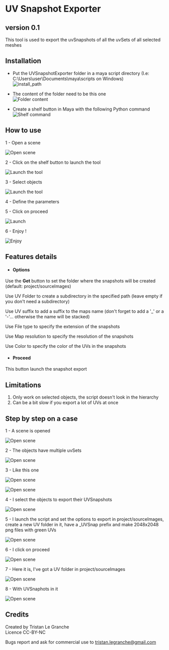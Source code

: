 # UV Snapshot Exporter
## version 0.1

This tool is used to export the uvSnapshots of all the uvSets of all selected meshes

## Installation

* Put the UVSnapshotExporter folder in a maya script directory (I.e: C:\Users\user\Documents\maya\scripts on Windows)    
![install_path](pics/01_scriptPath.jpg)

* The content of the folder need to be this one  
![Folder content](pics/02_scriptContent.jpg)  
 
* Create a shelf button in Maya with the following Python command  
![Shelf command](pics/03_shelfContent.jpg)  

## How to use
1 - Open a scene

![Open scene](pics/04_openScene.jpg)  

2 - Click on the shelf button to launch the tool  

![Launch the tool](pics/10_launchScript.jpg)  

3 - Select objects  

![Launch the tool](pics/11_selectObjects.jpg)

4 - Define the parameters

5 - Click on proceed  

![Launch](pics/12_proceed.jpg)  

6 - Enjoy !  

![Enjoy](pics/14_UVs.jpg)  

## Features details

* #### Options
Use the **Get** button to set the folder where the snapshots will be created (default: project/sourceImages)

Use UV Folder to create a subdirectory in the specified path (leave empty if you don't need a subdirectory)

Use UV suffix to add a suffix to the maps name (don't forget to add a '_' or a '-'... otherwise the name will be stacked)

Use File type to specify the extension of the snapshots

Use Map resolution to specify the resolution of the snapshots

Use Color to specify the color of the UVs in the snapshots

* #### Proceed

This button launch the snapshot export

## Limitations

1. Only work on selected objects, the script doesn't look in the hierarchy
2. Can be a bit slow if you export a lot of UVs at once

## Step by step on a case
1 - A scene is opened  

![Open scene](pics/04_openScene.jpg)
    
2 - The objects have multiple uvSets  

![Open scene](pics/05_uvSets.jpg)  

3 - Like this one  

![Open scene](pics/06_uvSet01.jpg)  

![Open scene](pics/07_uvSet02.jpg)  

4 - I select the objects to export their UVSnapshots  

![Open scene](pics/11_selectObjects.jpg)    

5 - I launch the script and set the options to export in project/sourceImages, create a new UV folder in it, have a _UVSnap prefix and make 2048x2048 png files with green UVs  

![Open scene](pics/10_launchScript.jpg)  

6 - I click on proceed  

![Open scene](pics/12_proceed.jpg)  

7 - Here it is, I've got a UV folder in project/sourceImages  

![Open scene](pics/13_textureFolderContent.jpg)  

8 - With UVSnaphots in it  

![Open scene](pics/14_UVs.jpg)        
  

## Credits

Created by Tristan Le Granche  
Licence CC-BY-NC  

Bugs report and ask for commercial use to tristan.legranche@gmail.com